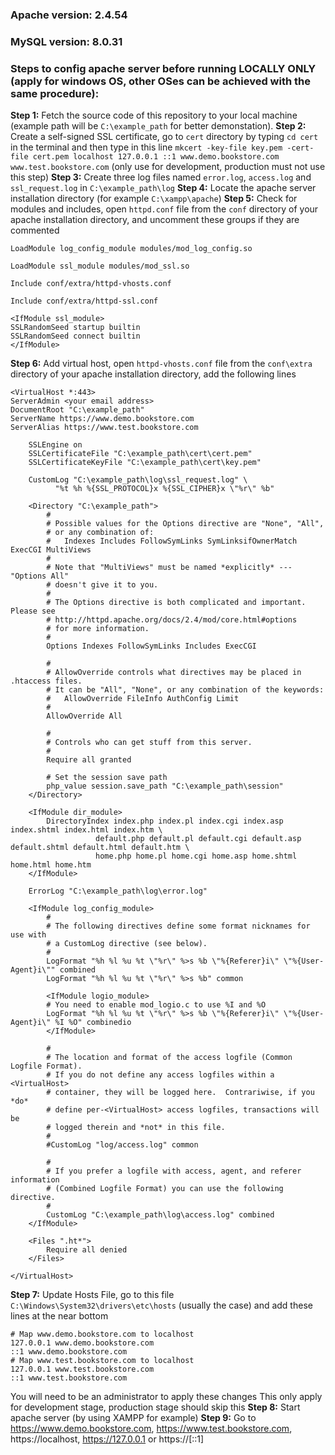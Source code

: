 ### Apache version: 2.4.54

### MySQL version: 8.0.31

### Steps to config apache server before running LOCALLY ONLY (apply for windows OS, other OSes can be achieved with the same procedure):

**Step 1:** Fetch the source code of this repository to your local machine (example path will be `C:\example_path` for better demonstation).
**Step 2:** Create a self-signed SSL certificate, go to `cert` directory by typing `cd cert` in the terminal and then type in this line `mkcert -key-file key.pem -cert-file cert.pem localhost 127.0.0.1 ::1 www.demo.bookstore.com www.test.bookstore.com` (only use for development, production must not use this step)
**Step 3:** Create three log files named `error.log`, `access.log` and `ssl_request.log` in `C:\example_path\log`
**Step 4:** Locate the apache server installation directory (for example `C:\xampp\apache`)
**Step 5:** Check for modules and includes, open `httpd.conf` file from the `conf` directory of your apache installation directory, and uncomment these groups if they are commented

```
LoadModule log_config_module modules/mod_log_config.so

LoadModule ssl_module modules/mod_ssl.so

Include conf/extra/httpd-vhosts.conf

Include conf/extra/httpd-ssl.conf

<IfModule ssl_module>
SSLRandomSeed startup builtin
SSLRandomSeed connect builtin
</IfModule>
```

**Step 6:** Add virtual host, open `httpd-vhosts.conf` file from the `conf\extra` directory of your apache installation directory, add the following lines

```
<VirtualHost *:443>
ServerAdmin <your email address>
DocumentRoot "C:\example_path"
ServerName https://www.demo.bookstore.com
ServerAlias https://www.test.bookstore.com

    SSLEngine on
    SSLCertificateFile "C:\example_path\cert\cert.pem"
    SSLCertificateKeyFile "C:\example_path\cert\key.pem"

    CustomLog "C:\example_path\log\ssl_request.log" \
          "%t %h %{SSL_PROTOCOL}x %{SSL_CIPHER}x \"%r\" %b"

    <Directory "C:\example_path">
        #
        # Possible values for the Options directive are "None", "All",
        # or any combination of:
        #   Indexes Includes FollowSymLinks SymLinksifOwnerMatch ExecCGI MultiViews
        #
        # Note that "MultiViews" must be named *explicitly* --- "Options All"
        # doesn't give it to you.
        #
        # The Options directive is both complicated and important.  Please see
        # http://httpd.apache.org/docs/2.4/mod/core.html#options
        # for more information.
        #
        Options Indexes FollowSymLinks Includes ExecCGI

        #
        # AllowOverride controls what directives may be placed in .htaccess files.
        # It can be "All", "None", or any combination of the keywords:
        #   AllowOverride FileInfo AuthConfig Limit
        #
        AllowOverride All

        #
        # Controls who can get stuff from this server.
        #
        Require all granted

        # Set the session save path
        php_value session.save_path "C:\example_path\session"
    </Directory>

    <IfModule dir_module>
        DirectoryIndex index.php index.pl index.cgi index.asp index.shtml index.html index.htm \
                   default.php default.pl default.cgi default.asp default.shtml default.html default.htm \
                   home.php home.pl home.cgi home.asp home.shtml home.html home.htm
    </IfModule>

    ErrorLog "C:\example_path\log\error.log"

    <IfModule log_config_module>
        #
        # The following directives define some format nicknames for use with
        # a CustomLog directive (see below).
        #
        LogFormat "%h %l %u %t \"%r\" %>s %b \"%{Referer}i\" \"%{User-Agent}i\"" combined
        LogFormat "%h %l %u %t \"%r\" %>s %b" common

        <IfModule logio_module>
        # You need to enable mod_logio.c to use %I and %O
        LogFormat "%h %l %u %t \"%r\" %>s %b \"%{Referer}i\" \"%{User-Agent}i\" %I %O" combinedio
        </IfModule>

        #
        # The location and format of the access logfile (Common Logfile Format).
        # If you do not define any access logfiles within a <VirtualHost>
        # container, they will be logged here.  Contrariwise, if you *do*
        # define per-<VirtualHost> access logfiles, transactions will be
        # logged therein and *not* in this file.
        #
        #CustomLog "log/access.log" common

        #
        # If you prefer a logfile with access, agent, and referer information
        # (Combined Logfile Format) you can use the following directive.
        #
        CustomLog "C:\example_path\log\access.log" combined
    </IfModule>

    <Files ".ht*">
        Require all denied
    </Files>

</VirtualHost>
```

**Step 7:** Update Hosts File, go to this file `C:\Windows\System32\drivers\etc\hosts` (usually the case) and add these lines at the near bottom

```
# Map www.demo.bookstore.com to localhost
127.0.0.1 www.demo.bookstore.com
::1 www.demo.bookstore.com
# Map www.test.bookstore.com to localhost
127.0.0.1 www.test.bookstore.com
::1 www.test.bookstore.com
```

You will need to be an administrator to apply these changes
This only apply for development stage, production stage should skip this
**Step 8:** Start apache server (by using XAMPP for example)
**Step 9:** Go to https://www.demo.bookstore.com, https://www.test.bookstore.com, https://localhost, https://127.0.0.1 or https://[::1]
